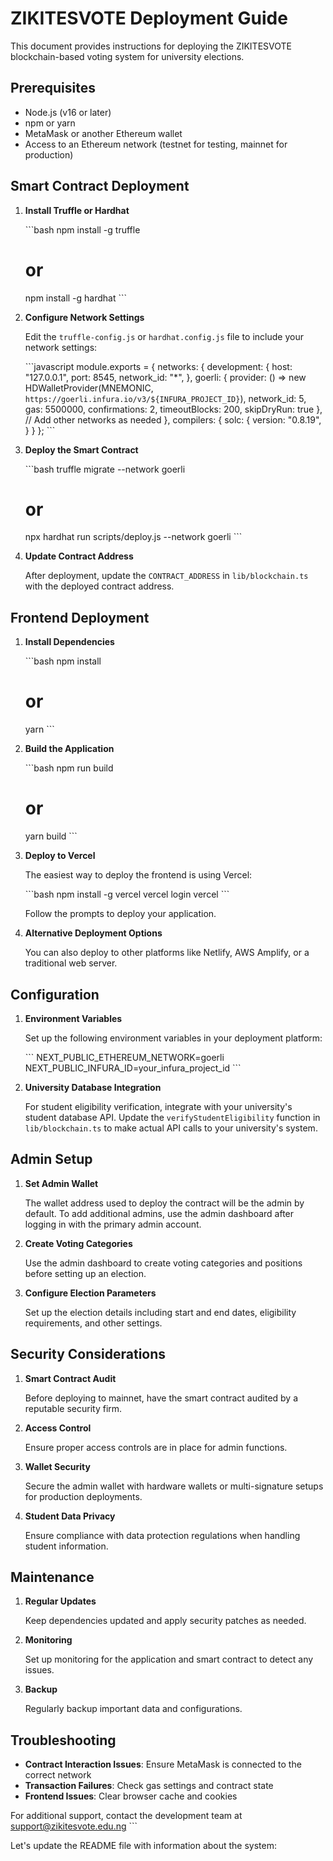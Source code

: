 # ZIKITESVOTE Deployment Guide

This document provides instructions for deploying the ZIKITESVOTE blockchain-based voting system for university elections.

## Prerequisites

- Node.js (v16 or later)
- npm or yarn
- MetaMask or another Ethereum wallet
- Access to an Ethereum network (testnet for testing, mainnet for production)

## Smart Contract Deployment

1. **Install Truffle or Hardhat**

   \`\`\`bash
   npm install -g truffle
   # or
   npm install -g hardhat
   \`\`\`

2. **Configure Network Settings**

   Edit the `truffle-config.js` or `hardhat.config.js` file to include your network settings:

   \`\`\`javascript
   module.exports = {
     networks: {
       development: {
         host: "127.0.0.1",
         port: 8545,
         network_id: "*",
       },
       goerli: {
         provider: () => new HDWalletProvider(MNEMONIC, `https://goerli.infura.io/v3/${INFURA_PROJECT_ID}`),
         network_id: 5,
         gas: 5500000,
         confirmations: 2,
         timeoutBlocks: 200,
         skipDryRun: true
       },
       // Add other networks as needed
     },
     compilers: {
       solc: {
         version: "0.8.19",
       }
     }
   };
   \`\`\`

3. **Deploy the Smart Contract**

   \`\`\`bash
   truffle migrate --network goerli
   # or
   npx hardhat run scripts/deploy.js --network goerli
   \`\`\`

4. **Update Contract Address**

   After deployment, update the `CONTRACT_ADDRESS` in `lib/blockchain.ts` with the deployed contract address.

## Frontend Deployment

1. **Install Dependencies**

   \`\`\`bash
   npm install
   # or
   yarn
   \`\`\`

2. **Build the Application**

   \`\`\`bash
   npm run build
   # or
   yarn build
   \`\`\`

3. **Deploy to Vercel**

   The easiest way to deploy the frontend is using Vercel:

   \`\`\`bash
   npm install -g vercel
   vercel login
   vercel
   \`\`\`

   Follow the prompts to deploy your application.

4. **Alternative Deployment Options**

   You can also deploy to other platforms like Netlify, AWS Amplify, or a traditional web server.

## Configuration

1. **Environment Variables**

   Set up the following environment variables in your deployment platform:

   \`\`\`
   NEXT_PUBLIC_ETHEREUM_NETWORK=goerli
   NEXT_PUBLIC_INFURA_ID=your_infura_project_id
   \`\`\`

2. **University Database Integration**

   For student eligibility verification, integrate with your university's student database API. Update the `verifyStudentEligibility` function in `lib/blockchain.ts` to make actual API calls to your university's system.

## Admin Setup

1. **Set Admin Wallet**

   The wallet address used to deploy the contract will be the admin by default. To add additional admins, use the admin dashboard after logging in with the primary admin account.

2. **Create Voting Categories**

   Use the admin dashboard to create voting categories and positions before setting up an election.

3. **Configure Election Parameters**

   Set up the election details including start and end dates, eligibility requirements, and other settings.

## Security Considerations

1. **Smart Contract Audit**

   Before deploying to mainnet, have the smart contract audited by a reputable security firm.

2. **Access Control**

   Ensure proper access controls are in place for admin functions.

3. **Wallet Security**

   Secure the admin wallet with hardware wallets or multi-signature setups for production deployments.

4. **Student Data Privacy**

   Ensure compliance with data protection regulations when handling student information.

## Maintenance

1. **Regular Updates**

   Keep dependencies updated and apply security patches as needed.

2. **Monitoring**

   Set up monitoring for the application and smart contract to detect any issues.

3. **Backup**

   Regularly backup important data and configurations.

## Troubleshooting

- **Contract Interaction Issues**: Ensure MetaMask is connected to the correct network
- **Transaction Failures**: Check gas settings and contract state
- **Frontend Issues**: Clear browser cache and cookies

For additional support, contact the development team at support@zikitesvote.edu.ng
\`\`\`

Let's update the README file with information about the system:
